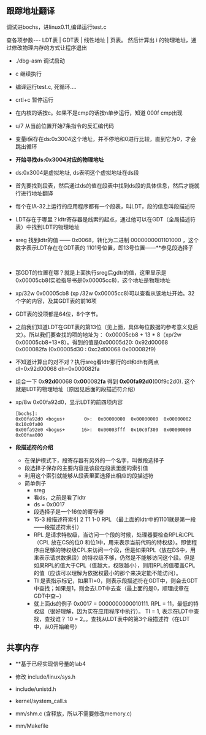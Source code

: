 ## 跟踪地址翻译

调试进bochs，进linux0.11,编译运行test.c

查各项参数--- LDT表 | GDT表 | 线性地址 | 页表。 然后计算出 i 的物理地址，通过修改物理内存的方式让程序退出

- ./dbg-asm 调试启动
  
- c 继续执行
  
- 编译运行test.c, 死循环....
  
- crtl+c 暂停运行
  
- 在内核的话按c。如果不是cmp的话按n单步运行，知道 000f  cmp出现
  
- u/7  从当前位置开始7条指令的反汇编代码
  
- 变量i保存在ds:0x3004这个地址，并不停地和0进行比较，直到它为0，才会跳出循环
  
- **开始寻找ds:0x3004对应的物理地址**
  
- ds:0x3004是虚拟地址, ds表明这个虚拟地址在ds段
  
- 首先要找到段表，然后通过ds的值在段表中找到ds段的具体信息，然后才能就行进行地址翻译
  
- 每个在IA-32上运行的应用程序都有一个段表，叫LDT，段的信息叫段描述符
  
- LDT存在于哪里？ldtr寄存器是线索的起点，通过他可以在GDT（全局描述符表）中找到LDT的物理地址
  
- sreg 找到ldtr的值 —— 0x0068，转化为二进制 0000000001101000 ，这个数字表示LDT存在在GDT表的 1101号位置，即13号位置——**参见段选择子
  
  ​
  
- 那GDT的位置在哪？就是上面执行sreg后gdtr的值，这里显示是0x00005cb8(实验指导书是0x00005cc8)，这个地址是物理地址
  
- xp/32w 0x00005cb8 (xp /32w 0x00005cc8)可以查看从该地址开始。32个字的内容，及其GDT表的前16项
  
- GDT表的没项都是64位，8个字节。
  
- 之前我们知道LDT在GDT表的第13位（见上面，具体每位数据的参考意义见后文）。所以我们要查找的项的地址为： 0x00005cb8 + 13 * 8（xp/2w 0x00005cb8+13*8）。得到的值是0x00005d20:  0x92d00068  0x000082fa (0x00005d30 :    0xc2d00068    0x000082f9)
  
- 不知道计算出的对不对？执行sreg看ldtr那行的dl和dh有两点 dl=0x92d00068 dh=0x000082fa
  
- 组合一下 0x**92d0**0068  0x**00**0082**fa** 得到 **0x00fa92d0**(00f9c2d0). 这个就是LDT的物理地址（原因见后面的段描述符介绍）
  
- xp/8w 0x00fa92d0，显示LDT的前四项内容
  
  ``` 
  [bochs]:
  0x00fa92d0 <bogus+       0>:	0x00000000	0x00000000	0x00000002	0x10c0fa00
  0x00fa92e0 <bogus+      16>:	0x00003fff	0x10c0f300	0x00000000	0x00faa000			
  ```
  
- **段描述符的介绍**
  
  - 在保护模式下，段寄存器有另外的一个名字，叫做段选择子
  - 段选择子保存的主要内容是该段在段表里面的索引值
  - 利用这个索引就能够从段表里面选择出相应的段描述符
  - 简单例子
    - sreg
    - 看ds，之前是看了ldtr
    - ds = 0x0017
    - 段选择子是一个16位的寄存器
    - 15-3 段描述符索引 2 T1  1-0  RPL （最上面的ldtr中的1101就是第一段——段描述符索引）
    - RPL 是请求特权级，当访问一个段的时候，处理器要检查RPL和CPL（CPL 放在CS的位0 和位1中，用来表示当前代码的特权级）。即使程序由足够的特权级CPL来访问一个段，但是如果RPL（放在DS中，用来表示请求数据段）的特权级不够，仍然是不能够访问这个段。但是如果RPL的值大于CPL（值越大，权限越小），则用RPL的值覆盖CPL的值（应该可以理解为依据权最小的那个来决定能不能访问）。
    - TI 是表指示标记，如果TI=0，则表示段描述符在GDT中，则会去GDT中查找；如果是1，则会去LDT中去查（最上面的是0，顺理成章在GDT中查~）
    - 就上面ds的例子 0x0017 = 0000000000010111. RPL = 11，最低的特权级（很好理解，因为实在应用程序中执行）。 TI = 1, 表示在LDT中查找，查找谁？ 10 = 2。。查找从LDT表中的第3个段描述符（在LDT中，从0开始编号）



## 共享内存

- **基于已经实现信号量的lab4
  
- 修改 include/linux/sys.h 
  
- include/unistd.h 
  
- kernel/system_call.s
  
- mm/shm.c (含释放，所以不需要修改memory.c)
  
- mm/Makefile
  
  ​


